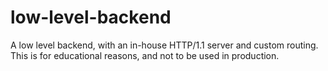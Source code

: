 # low-level-backend

A low level backend, with an in-house HTTP/1.1 server and custom routing. <br/>
This is for educational reasons, and not to be used in production.
